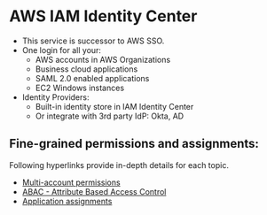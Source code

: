 # AWS IAM Identity Center

- This service is successor to AWS SSO.
- One login for all your:
  - AWS accounts in AWS Organizations
  - Business cloud applications
  - SAML 2.0 enabled applications
  - EC2 Windows instances
- Identity Providers:
  - Built-in identity store in IAM Identity Center
  - Or integrate with 3rd party IdP: Okta, AD

## Fine-grained permissions and assignments:

Following hyperlinks provide in-depth details for each topic. 

- [Multi-account permissions](https://docs.aws.amazon.com/singlesignon/latest/userguide/manage-your-accounts.html)
- [ABAC - Attribute Based Access Control](https://docs.aws.amazon.com/singlesignon/latest/userguide/abac.html)
- [Application assignments](https://docs.aws.amazon.com/singlesignon/latest/userguide/manage-your-applications.html)

